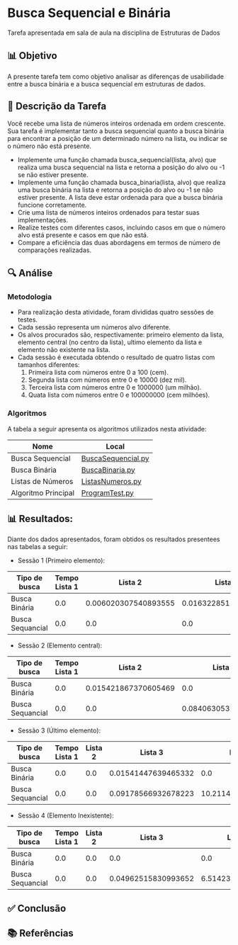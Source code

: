 # Busca Sequencial e Binária

Tarefa apresentada em sala de aula na disciplina de Estruturas de Dados

## 📊 Objetivo

A presente tarefa tem como objetivo analisar as diferenças de usabilidade entre a busca binária e a busca sequencial em estruturas de dados.

##

## 📃 Descrição da Tarefa

Você recebe uma lista de números inteiros ordenada em ordem crescente. Sua tarefa é implementar tanto a
busca sequencial quanto a busca binária para encontrar a posição de um determinado número na lista, ou
indicar se o número não está presente.

- Implemente uma função chamada busca_sequencial(lista, alvo) que realiza uma busca sequencial
na lista e retorna a posição do alvo ou -1 se não estiver presente.
- Implemente uma função chamada busca_binaria(lista, alvo) que realiza uma busca binária na lista e
retorna a posição do alvo ou -1 se não estiver presente. A lista deve estar ordenada para que a
busca binária funcione corretamente.
- Crie uma lista de números inteiros ordenados para testar suas implementações.
- Realize testes com diferentes casos, incluindo casos em que o número alvo está presente e casos
em que não está.
- Compare a eficiência das duas abordagens em termos de número de comparações realizadas.

##

## 🔍 Análise

### Metodologia

- Para realização desta atividade, foram divididas quatro sessões de testes.
- Cada sessão representa um números alvo diferente.
- Os alvos procurados são, respectivamente: primeiro elemento da lista, elemento central (no centro da lista), ultimo elemento da lista e elemento não existente na lista.
- Cada sessão é executada obtendo o resultado de quatro listas com tamanhos diferentes:
    1. Primeira lista com números entre 0 a 100 (cem).
    1. Segunda lista com números entre 0 e 10000 (dez mil).
    1. Terceira lista com números entre 0 e 1000000 (um milhão).
    1. Quata lista com números entre 0 e 100000000 (cem milhões).

### Algoritmos

A tabela a seguir apresenta os algoritmos utilizados nesta atividade:

| Nome | Local |
|-|-|
| Busca Sequencial | [BuscaSequencial.py](/Algoritmos/BuscaSequencial.py) |
| Busca Binária | [BuscaBinaria.py](/Algoritmos/BuscaBinaria.py) |
| Listas de Números | [ListasNumeros.py](/Algoritmos/ListasNumeros.py) |
| Algoritmo Principal | [ProgramTest.py](/Algoritmos/ProgramTest.py) |


## 📊 Resultados:

Diante dos dados apresentados, foram obtidos os resultados presentees nas tabelas a seguir:

- Sessão 1 (Primeiro elemento):

| Tipo de busca | Tempo Lista 1 | Lista 2 | Lista 3 | Lista 4 |
|-|-|-|-|-|
| Busca Binária | 0.0 | 0.006020307540893555 | 0.016322851181030273 | 0.0 |
| Busca Sequancial | 0.0 | 0.0 | 0.0 | 0.0 |

- Sessão 2 (Elemento central):

| Tipo de busca | Tempo Lista 1 | Lista 2 | Lista 3 | Lista 4 |
|-|-|-|-|-|
| Busca Binária | 0.0 | 0.015421867370605469 | 0.0 | 0.0 |
| Busca Sequancial | 0.0 | 0.0 | 0.08406305313110352 | 3.22605562210083 |

- Sessão 3 (Último elemento):

| Tipo de busca | Tempo Lista 1 | Lista 2 | Lista 3 | Lista 4 |
|-|-|-|-|-|
| Busca Binária | 0.0 | 0.0 | 0.01541447639465332 | 0.0 |
| Busca Sequancial | 0.0 | 0.0 | 0.09178566932678223 | 10.211485385894775 |

- Sessão 4 (Elemento Inexistente):

| Tipo de busca | Tempo Lista 1 | Lista 2 | Lista 3 | Lista 4 |
|-|-|-|-|-|
| Busca Binária | 0.0 | 0.0 | 0.0 | 0.0 |
| Busca Sequancial | 0.0 | 0.0 | 0.04962515830993652 | 6.514232397079468 |

## ✅ Conclusão



##

## 📚 Referências


##
